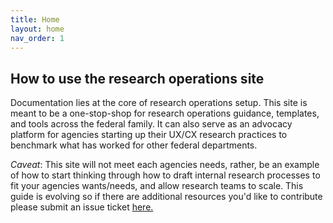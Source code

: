```yaml
---
title: Home
layout: home
nav_order: 1
---
```


## How to use the research operations site 

Documentation lies at the core of research operations setup. This site is meant to be a one-stop-shop for research operations guidance, templates, and tools across the federal family. It can also serve as an advocacy platform for agencies starting up their UX/CX research practices to benchmark what has worked for other federal departments. 

_Caveat_: This site will not meet each agencies needs, rather, be an example of how to start thinking through how to draft internal research processes to fit your agencies wants/needs, and allow research teams to scale. This guide is evolving so if there are additional resources you'd like to contribute please submit an issue ticket [here.](https://github.com/cfpb/Interagency-Research-Ops/issues/new/choose)



